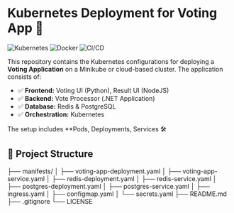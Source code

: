 # Kubernetes Deployment for Voting App 🚀

![Kubernetes](https://img.shields.io/badge/Kubernetes-318CE7?logo=kubernetes&logoColor=white)
![Docker](https://img.shields.io/badge/Docker-2496ED?logo=docker&logoColor=white)
![CI/CD](https://img.shields.io/badge/CI/CD-GitHub_Actions-blue?logo=githubactions)


This repository contains the Kubernetes configurations for deploying a **Voting Application** on a Minikube or cloud-based cluster. The application consists of:
- ✅ **Frontend:** Voting UI (Python), Result UI (NodeJS)
- ✅ **Backend:** Vote Processor (.NET Application)
- ✅ **Database:** Redis & PostgreSQL
- ✅ **Orchestration:** Kubernetes

The setup includes **Pods, Deployments, Services 🛠️

## 📁 Project Structure

├── manifests/
│   ├── voting-app-deployment.yaml
│   ├── voting-app-service.yaml
│   ├── redis-deployment.yaml
│   ├── redis-service.yaml
│   ├── postgres-deployment.yaml
│   ├── postgres-service.yaml
│   ├── ingress.yaml
│   ├── configmap.yaml
│   └── secrets.yaml
├── README.md
├── .gitignore
└── LICENSE
